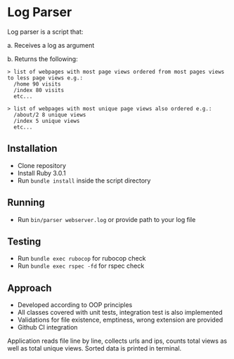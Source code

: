 # Log Parser

Log parser is a script that:

  a. Receives a log as argument
  
  b. Returns the following:

    > list of webpages with most page views ordered from most pages views to less page views e.g.:
      /home 90 visits
      /index 80 visits
      etc...

    > list of webpages with most unique page views also ordered e.g.:
      /about/2 8 unique views
      /index 5 unique views
      etc...

## Installation

  - Clone repository
  - Install Ruby 3.0.1
  - Run ```bundle install``` inside the script directory


## Running

  - Run ```bin/parser webserver.log``` or provide path to your log file

## Testing

  - Run ```bundle exec rubocop``` for rubocop check
  - Run ```bundle exec rspec -fd``` for rspec check

## Approach

  - Developed according to OOP principles
  - All classes covered with unit tests, integration test is also implemented
  - Validations for file existence, emptiness, wrong extension are provided
  - Github CI integration

Application reads file line by line, collects urls and ips, counts total views as well as total unique views. Sorted data is printed in terminal.
